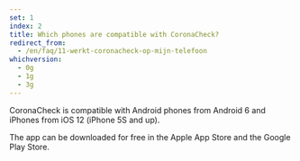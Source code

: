 ```yaml
---
set: 1
index: 2
title: Which phones are compatible with CoronaCheck?
redirect_from: 
  - /en/faq/11-werkt-coronacheck-op-mijn-telefoon
whichversion:
  - 0g
  - 1g
  - 3g
---
```

CoronaCheck is compatible with Android phones from Android 6 and iPhones from iOS 12 (iPhone 5S and up).
 
The app can be downloaded for free in the Apple App Store and the Google Play Store.
